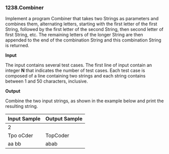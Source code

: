 ### 1238.Combiner

Implement a program Combiner that takes two Strings as parameters and combines them, alternating letters, starting with the first letter of the first String, followed by the first letter of the second String, then second letter of first String, etc. The remaining letters of the longer String are then appended to the end of the combination String and this combination String is returned.

**Input**

The input contains several test cases. The first line of input contain an integer **N** that indicates the number of test cases. Each test case is composed of a line containing two strings and each string contains between 1 and 50 characters, inclusive.

**Output**

Combine the two input strings, as shown in the example below and print the resulting string.

| Input Sample | Output Sample |
| ------------ | ------------- |
|       2      |               |
|   Tpo oCder  |    TopCoder   |
|     aa bb    |      abab     |
